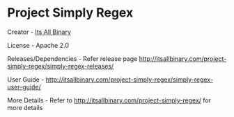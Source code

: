# Project Simply Regex 

Creator - [Its All Binary](http://itsallbinary.com/project-simply-regex/)

License - Apache 2.0

Releases/Dependencies - Refer release page http://itsallbinary.com/project-simply-regex/simply-regex-releases/

User Guide - http://itsallbinary.com/project-simply-regex/simply-regex-user-guide/

More Details - Refer to http://itsallbinary.com/project-simply-regex/ for more details
